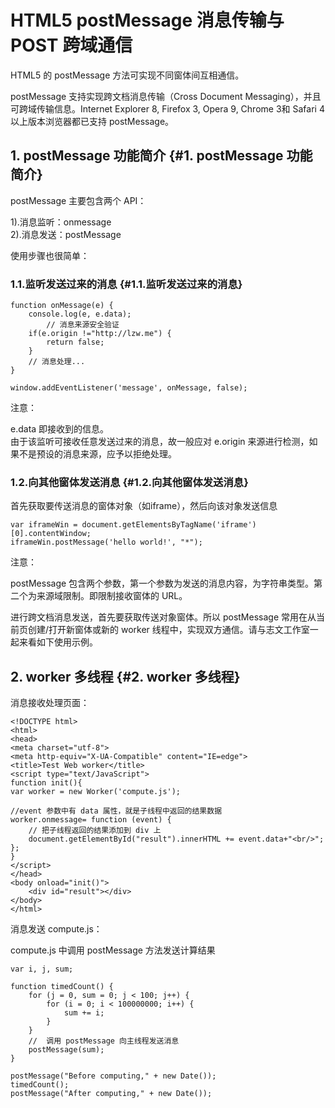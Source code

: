 # HTML5 postMessage 消息传输与 POST 跨域通信

HTML5 的 postMessage 方法可实现不同窗体间互相通信。

postMessage 支持实现跨文档消息传输（Cross Document Messaging），并且可跨域传输信息。Internet Explorer 8, Firefox 3, Opera 9, Chrome 3和 Safari 4 以上版本浏览器都已支持 postMessage。

## 1. postMessage 功能简介 {#1. postMessage 功能简介}

postMessage 主要包含两个 API：

1\).消息监听：onmessage  
2\).消息发送：postMessage

使用步骤也很简单：

### 1.1.监听发送过来的消息 {#1.1.监听发送过来的消息}

```
function onMessage(e) {
    console.log(e, e.data);
        // 消息来源安全验证
    if(e.origin !="http://lzw.me") {
        return false;
    }
    // 消息处理...
}

window.addEventListener('message', onMessage, false);
```

注意：

e.data 即接收到的信息。  
由于该监听可接收任意发送过来的消息，故一般应对 e.origin 来源进行检测，如果不是预设的消息来源，应予以拒绝处理。

### 1.2.向其他窗体发送消息 {#1.2.向其他窗体发送消息}

首先获取要传送消息的窗体对象（如iframe），然后向该对象发送信息

```
var iframeWin = document.getElementsByTagName('iframe')[0].contentWindow;
iframeWin.postMessage('hello world!', "*");
```

注意：

postMessage 包含两个参数，第一个参数为发送的消息内容，为字符串类型。第二个为来源域限制。即限制接收窗体的 URL。

进行跨文档消息发送，首先要获取传送对象窗体。所以 postMessage 常用在从当前页创建/打开新窗体或新的 worker 线程中，实现双方通信。请与志文工作室一起来看如下使用示例。

## 2. worker 多线程 {#2. worker 多线程}

消息接收处理页面：

```
<!DOCTYPE html>
<html>
<head>
<meta charset="utf-8">
<meta http-equiv="X-UA-Compatible" content="IE=edge">
<title>Test Web worker</title>
<script type="text/JavaScript">
function init(){
var worker = new Worker('compute.js');

//event 参数中有 data 属性，就是子线程中返回的结果数据
worker.onmessage= function (event) {
    // 把子线程返回的结果添加到 div 上
    document.getElementById("result").innerHTML += event.data+"<br/>";
};
}
</script>
</head>
<body onload="init()">
    <div id="result"></div>
</body>
</html>
```

消息发送 compute.js：

compute.js 中调用 postMessage 方法发送计算结果

```
var i, j, sum;

function timedCount() {
    for (j = 0, sum = 0; j < 100; j++) {
        for (i = 0; i < 100000000; i++) {
            sum += i;
        }
    }
    //  调用 postMessage 向主线程发送消息
    postMessage(sum);
}

postMessage("Before computing," + new Date());
timedCount();
postMessage("After computing," + new Date());
```

















